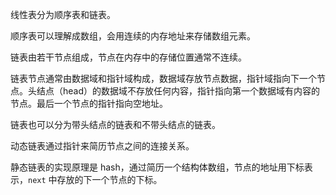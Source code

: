 线性表分为顺序表和链表。

顺序表可以理解成数组，会用连续的内存地址来存储数组元素。

链表由若干节点组成，节点在内存中的存储位置通常不连续。

链表节点通常由数据域和指针域构成，数据域存放节点数据，指针域指向下一个节点。头结点（head）的数据域不存放任何内容，指针指向第一个数据域有内容的节点。最后一个节点的指针指向空地址。

链表也可以分为带头结点的链表和不带头结点的链表。

动态链表通过指针来简历节点之间的连接关系。

静态链表的实现原理是 hash，通过简历一个结构体数组，节点的地址用下标表示，`next` 中存放的下一个节点的下标。